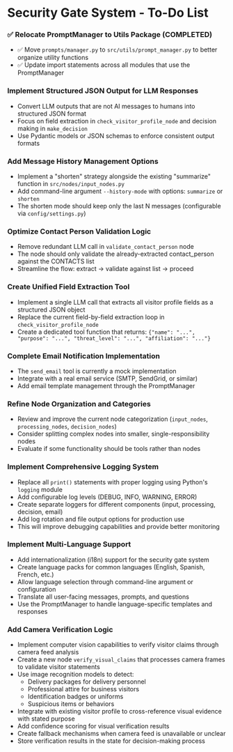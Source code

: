 # Security Gate System - To-Do List

### **✅ Relocate PromptManager to Utils Package (COMPLETED)**
- ✅ Move `prompts/manager.py` to `src/utils/prompt_manager.py` to better organize utility functions
- ✅ Update import statements across all modules that use the PromptManager

### **Implement Structured JSON Output for LLM Responses**
- Convert LLM outputs that are not AI messages to humans into structured JSON format
- Focus on field extraction in `check_visitor_profile_node` and decision making in `make_decision`
- Use Pydantic models or JSON schemas to enforce consistent output formats

### **Add Message History Management Options**
- Implement a "shorten" strategy alongside the existing "summarize" function in `src/nodes/input_nodes.py`
- Add command-line argument `--history-mode` with options: `summarize` or `shorten`
- The shorten mode should keep only the last N messages (configurable via `config/settings.py`)

### **Optimize Contact Person Validation Logic**
- Remove redundant LLM call in `validate_contact_person` node
- The node should only validate the already-extracted contact_person against the CONTACTS list
- Streamline the flow: extract → validate against list → proceed

### **Create Unified Field Extraction Tool**
- Implement a single LLM call that extracts all visitor profile fields as a structured JSON object
- Replace the current field-by-field extraction loop in `check_visitor_profile_node`
- Create a dedicated tool function that returns: `{"name": "...", "purpose": "...", "threat_level": "...", "affiliation": "..."}`

### **Complete Email Notification Implementation**
- The `send_email` tool is currently a mock implementation
- Integrate with a real email service (SMTP, SendGrid, or similar)
- Add email template management through the PromptManager

### **Refine Node Organization and Categories**
- Review and improve the current node categorization (`input_nodes`, `processing_nodes`, `decision_nodes`)
- Consider splitting complex nodes into smaller, single-responsibility nodes
- Evaluate if some functionality should be tools rather than nodes

### **Implement Comprehensive Logging System**
- Replace all `print()` statements with proper logging using Python's `logging` module
- Add configurable log levels (DEBUG, INFO, WARNING, ERROR) 
- Create separate loggers for different components (input, processing, decision, email)
- Add log rotation and file output options for production use
- This will improve debugging capabilities and provide better monitoring

### **Implement Multi-Language Support**
- Add internationalization (i18n) support for the security gate system
- Create language packs for common languages (English, Spanish, French, etc.)
- Allow language selection through command-line argument or configuration
- Translate all user-facing messages, prompts, and questions
- Use the PromptManager to handle language-specific templates and responses

### **Add Camera Verification Logic**
- Implement computer vision capabilities to verify visitor claims through camera feed analysis
- Create a new node `verify_visual_claims` that processes camera frames to validate visitor statements
- Use image recognition models to detect:
  - Delivery packages for delivery personnel
  - Professional attire for business visitors
  - Identification badges or uniforms
  - Suspicious items or behaviors
- Integrate with existing visitor profile to cross-reference visual evidence with stated purpose
- Add confidence scoring for visual verification results
- Create fallback mechanisms when camera feed is unavailable or unclear
- Store verification results in the state for decision-making process